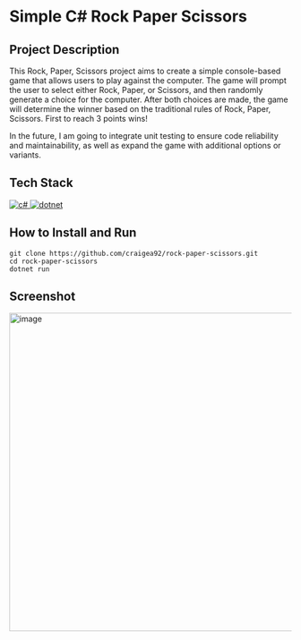 # Simple C# Rock Paper Scissors

## Project Description

This Rock, Paper, Scissors project aims to create a simple console-based game that allows users to play against the computer. The game will prompt the user to select either Rock, Paper, or Scissors, and then randomly generate a choice for the computer. After both choices are made, the game will determine the winner based on the traditional rules of Rock, Paper, Scissors. First to reach 3 points wins!

In the future, I am going to integrate unit testing to ensure code reliability and maintainability, as well as expand the game with additional options or variants.

## Tech Stack

<a href="https://learn.microsoft.com/en-us/dotnet/csharp/"> <img src="https://icongr.am/devicon/csharp-original.svg?size=40&color=currentColor" alt="c#"/> </a>
<a href="https://dotnet.microsoft.com/en-us/"> <img src="https://icongr.am/devicon/dot-net-original-wordmark.svg?size=40&color=currentColor" alt="dotnet"/> </a>

## How to Install and Run

```
git clone https://github.com/craigea92/rock-paper-scissors.git
cd rock-paper-scissors
dotnet run
```

## Screenshot

<img width="569" alt="image" src="https://github.com/craigea92/rock-paper-scissors/assets/82875984/218de360-466c-4569-978f-a84ffb34afc8">
